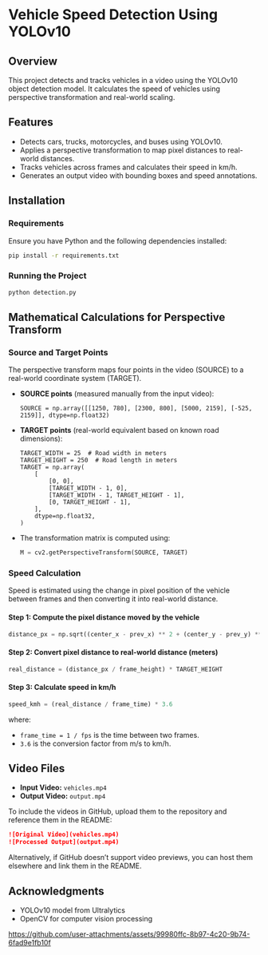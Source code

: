 # Vehicle Speed Detection Using YOLOv10

## Overview
This project detects and tracks vehicles in a video using the YOLOv10 object detection model. It calculates the speed of vehicles using perspective transformation and real-world scaling.

## Features
- Detects cars, trucks, motorcycles, and buses using YOLOv10.
- Applies a perspective transformation to map pixel distances to real-world distances.
- Tracks vehicles across frames and calculates their speed in km/h.
- Generates an output video with bounding boxes and speed annotations.

## Installation
### Requirements
Ensure you have Python and the following dependencies installed:

```bash
pip install -r requirements.txt
```

### Running the Project
```bash
python detection.py
```

## Mathematical Calculations for Perspective Transform
### Source and Target Points
The perspective transform maps four points in the video (SOURCE) to a real-world coordinate system (TARGET).

- **SOURCE points** (measured manually from the input video):
  ```
  SOURCE = np.array([[1250, 780], [2300, 800], [5000, 2159], [-525, 2159]], dtype=np.float32)
  ```
- **TARGET points** (real-world equivalent based on known road dimensions):
  ```
  TARGET_WIDTH = 25  # Road width in meters
  TARGET_HEIGHT = 250  # Road length in meters
  TARGET = np.array(
      [
          [0, 0],
          [TARGET_WIDTH - 1, 0],
          [TARGET_WIDTH - 1, TARGET_HEIGHT - 1],
          [0, TARGET_HEIGHT - 1],
      ],
      dtype=np.float32,
  )
  ```
- The transformation matrix is computed using:
  ```python
  M = cv2.getPerspectiveTransform(SOURCE, TARGET)
  ```

### Speed Calculation
Speed is estimated using the change in pixel position of the vehicle between frames and then converting it into real-world distance.

#### Step 1: Compute the pixel distance moved by the vehicle
```python
distance_px = np.sqrt((center_x - prev_x) ** 2 + (center_y - prev_y) ** 2)
```

#### Step 2: Convert pixel distance to real-world distance (meters)
```python
real_distance = (distance_px / frame_height) * TARGET_HEIGHT
```

#### Step 3: Calculate speed in km/h
```python
speed_kmh = (real_distance / frame_time) * 3.6
```
where:
- `frame_time = 1 / fps` is the time between two frames.
- `3.6` is the conversion factor from m/s to km/h.

## Video Files
- **Input Video:** `vehicles.mp4`
- **Output Video:** `output.mp4`

To include the videos in GitHub, upload them to the repository and reference them in the README:
```markdown
![Original Video](vehicles.mp4)
![Processed Output](output.mp4)
```
Alternatively, if GitHub doesn’t support video previews, you can host them elsewhere and link them in the README.

## Acknowledgments
- YOLOv10 model from Ultralytics
- OpenCV for computer vision processing



https://github.com/user-attachments/assets/99980ffc-8b97-4c20-9b74-6fad9e1fb10f

